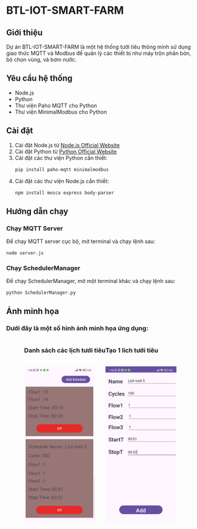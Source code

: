 # BTL-IOT-SMART-FARM

## Giới thiệu
Dự án BTL-IOT-SMART-FARM là một hệ thống tưới tiêu thông minh sử dụng giao thức MQTT và Modbus để quản lý các thiết bị như máy trộn phân bón, bộ chọn vùng, và bơm nước.

## Yêu cầu hệ thống
- Node.js
- Python
- Thư viện Paho MQTT cho Python
- Thư viện MinimalModbus cho Python

## Cài đặt
1. Cài đặt Node.js từ [Node.js Official Website](https://nodejs.org/)
2. Cài đặt Python từ [Python Official Website](https://www.python.org/)
3. Cài đặt các thư viện Python cần thiết:
    ```sh
    pip install paho-mqtt minimalmodbus
    ```
4. Cài đặt các thư viện Node.js cần thiết:
    ```sh
    npm install mosca express body-parser
    ```
## Hướng dẫn chạy
### Chạy MQTT Server
Để chạy MQTT server cục bộ, mở terminal và chạy lệnh sau:

    node server.js
    

### Chạy SchedulerManager
Để chạy SchedulerManager, mở một terminal khác và chạy lệnh sau:

    python SchedulerManager.py
    
## Ảnh minh họa
### Dưới đây là một số hình ảnh minh họa ứng dụng:
<div style="display: flex; justify-content: center;">
    <div>
        <h3> Danh sách các lịch tưới tiêu</h3>
        <br>
        <img src="imgs/1.jpg" alt="..." width="190" />
    </div>
    <div>
        <h3> Tạo 1 lich tưới tiêu</h3>
        <br>
        <img src="imgs/2.jpg" alt="..." width="190" />
    </div>
    
</div>

